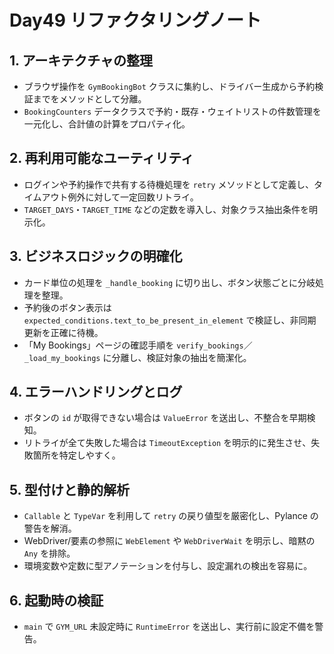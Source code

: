 # Day49 リファクタリングノート

## 1. アーキテクチャの整理

- ブラウザ操作を `GymBookingBot` クラスに集約し、ドライバー生成から予約検証までをメソッドとして分離。
- `BookingCounters` データクラスで予約・既存・ウェイトリストの件数管理を一元化し、合計値の計算をプロパティ化。

## 2. 再利用可能なユーティリティ

- ログインや予約操作で共有する待機処理を `retry` メソッドとして定義し、タイムアウト例外に対して一定回数リトライ。
- `TARGET_DAYS`・`TARGET_TIME` などの定数を導入し、対象クラス抽出条件を明示化。

## 3. ビジネスロジックの明確化

- カード単位の処理を `_handle_booking` に切り出し、ボタン状態ごとに分岐処理を整理。
- 予約後のボタン表示は `expected_conditions.text_to_be_present_in_element` で検証し、非同期更新を正確に待機。
- 「My Bookings」ページの確認手順を `verify_bookings`／`_load_my_bookings` に分離し、検証対象の抽出を簡潔化。

## 4. エラーハンドリングとログ

- ボタンの `id` が取得できない場合は `ValueError` を送出し、不整合を早期検知。
- リトライが全て失敗した場合は `TimeoutException` を明示的に発生させ、失敗箇所を特定しやすく。

## 5. 型付けと静的解析

- `Callable` と `TypeVar` を利用して `retry` の戻り値型を厳密化し、Pylance の警告を解消。
- WebDriver/要素の参照に `WebElement` や `WebDriverWait` を明示し、暗黙の `Any` を排除。
- 環境変数や定数に型アノテーションを付与し、設定漏れの検出を容易に。

## 6. 起動時の検証

- `main` で `GYM_URL` 未設定時に `RuntimeError` を送出し、実行前に設定不備を警告。
